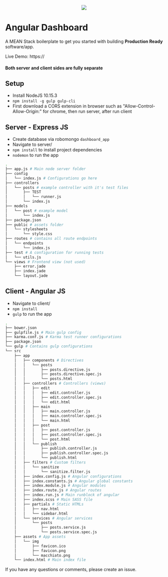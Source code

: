 <p align="center">
<img src="https://github.com/chriscastaneda/Portfolio_Dashboard_Website/blob/master/assets/img/angular.png">
</p>

# Angular Dashboard
A MEAN Stack boilerplate to get you started with building **Production Ready** software/app.

Live Demo: https://

#### Both server and client sides are fully separate

## Setup
- Install NodeJS 10.15.3
- `npm install -g gulp gulp-cli`
- First download a CORS extension in browser
such as "Allow-Control-Allow-Origin:" for chrome, 
then run server, after run client

## Server - Express JS
-  Create database via robomongo `dashboard_app`
- Navigate to server/
- `npm install` to install project dependencies
- `nodemon` to run the app

```bash
.
├── app.js # Main node server folder
├── config
│   └── index.js # Configurations go here
├── controllers
│   └── posts # example controller with it's test files
│       ├── TEST
│       │   └── runner.js
│       └── index.js
├── models
│   └── post # example model
│       └── index.js
├── package.json
├── public # assets folder
│   └── stylesheets
│       └── style.css
├── routes # contains all route endpoints
│   └── endpoints
│       └── index.js
├── test # A configuration for running tests
│   └── utils.js
└── views # Frontend view (not used)
    ├── error.jade
    ├── index.jade
    └── layout.jade
 ```

## Client - Angular JS
- Navigate to client/
- `npm install`
- `gulp` to run the app

```bash
.
├── bower.json
├── gulpfile.js # Main gulp config
├── karma.conf.js # Karma test runner configurations
├── package.json
└── gulp # Contains gulp configurations 
└── src
    ├── app
    │   ├── components # Directives
    │   │   └── posts
    │   │       ├── posts.directive.js
    │   │       ├── posts.directive.spec.js
    │   │       └── posts.html
    │   ├── controllers # Controllers (views)
    │   │   ├── edit
    │   │   │   ├── edit.controller.js
    │   │   │   ├── edit.controller.spec.js
    │   │   │   └── edit.html
    │   │   ├── main
    │   │   │   ├── main.controller.js
    │   │   │   ├── main.controller.spec.js
    │   │   │   └── main.html
    │   │   ├── post
    │   │   │   ├── post.controller.js
    │   │   │   ├── post.controller.spec.js
    │   │   │   └── post.html
    │   │   └── publish
    │   │       ├── publish.controller.js
    │   │       ├── publish.controller.spec.js
    │   │       └── publish.html
    │   ├── filters # Custom filters
    │   │   └── sanitize
    │   │       └── sanitize.filter.js
    │   ├── index.config.js # Angular configurations
    │   ├── index.constants.js # Angular global constants
    │   ├── index.module.js # Angular modules
    │   ├── index.route.js # Angular routes
    │   ├── index.run.js # Main runblock of angular
    │   ├── index.scss # Main SASS file
    │   ├── partials # Static HTMLs
    │   │   ├── nav.html
    │   │   └── sidebar.html
    │   └── services # Angular services
    │       └── posts
    │           ├── posts.service.js
    │           └── posts.service.spec.js
    ├── assets # App assets
    │   └── img
    │       ├── favicon.ico
    │       ├── favicon.png
    │       └── macchiato.png
    └── index.html # Main index file
```


If you have any questions or comments, please create an issue.
